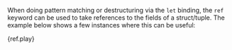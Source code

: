 When doing pattern matching or destructuring via the `let` binding, the `ref`
keyword can be used to take references to the fields of a struct/tuple. The 
example below shows a few instances where this can be useful:

{ref.play}
